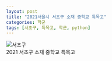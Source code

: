```yaml
---
layout: post
title: "2021서울시 서초구 소재 중학교 특목고"
categories: 학군
tags: [서초구, 특목고, 학군, python]
---
```


![서초구](https://user-images.githubusercontent.com/43463898/141174631-f3d89338-3b96-4ee5-9f47-ae79f6e04931.png)
<br>
2021 서초구 소재 중학교 특목고 <br>

